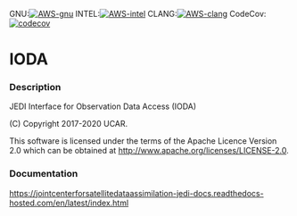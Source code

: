GNU:[![AWS-gnu](https://codebuild.us-east-1.amazonaws.com/badges?uuid=eyJlbmNyeXB0ZWREYXRhIjoianB5bGN4NkkyRFBlcjZCWGRSQityVDIvVVBkZGQvQW9ITnplZzQ4SzJ4cU9iY3lBVkkxQ2NxRkIwNEdnY1pvZnIvWHZzQU9QMis2dnV0M25iU2JmeWhNPSIsIml2UGFyYW1ldGVyU3BlYyI6IlJ5VklGbis4UjhPK1pFUTAiLCJtYXRlcmlhbFNldFNlcmlhbCI6MX0%3D&branch=develop)](https://console.aws.amazon.com/codesuite/codebuild/projects/automated-testing-ioda-gnu/history?region=us-east-1)
INTEL:[![AWS-intel](https://codebuild.us-east-1.amazonaws.com/badges?uuid=eyJlbmNyeXB0ZWREYXRhIjoiZElWZDBVSlhzY1AydnpBZzB5MUxKRFdIdExyYm1WME9MNGxKWE9GMmV1RCtIZEtiTkIweGdOU1RXTmwzRitKWVZqZ00rQ2hqY2dJRStNNDVMU01aK1pZPSIsIml2UGFyYW1ldGVyU3BlYyI6IlBMWmlucEhvTHBHejhmMEkiLCJtYXRlcmlhbFNldFNlcmlhbCI6MX0%3D&branch=develop)](https://console.aws.amazon.com/codesuite/codebuild/projects/automated-testing-ioda-intel/history?region=us-east-1)
CLANG:[![AWS-clang](https://codebuild.us-east-1.amazonaws.com/badges?uuid=eyJlbmNyeXB0ZWREYXRhIjoiZm5QTHR4YkJqMkkyVUl2Y1VlNGhlTWpSSTJFTGZLZVl5YU1wUVJDYlBpVWo2c2R1YWxtS3lEVWFDOENwTTBmbG9vNTZrK1lBbWJ4MmlpZjlLSWlmWlZrPSIsIml2UGFyYW1ldGVyU3BlYyI6IkdOQVhsQVhadDA2SStIRFYiLCJtYXRlcmlhbFNldFNlcmlhbCI6MX0%3D&branch=develop)](https://console.aws.amazon.com/codesuite/codebuild/projects/automated-testing-ioda-clang/history?region=us-east-1)
CodeCov:[![codecov](https://codecov.io/gh/JCSDA/ioda/branch/develop/graph/badge.svg?token=1P4ANHCU7B)](https://codecov.io/gh/JCSDA/ioda)

# IODA

### Description

JEDI Interface for Observation Data Access (IODA)

(C) Copyright 2017-2020 UCAR.

This software is licensed under the terms of the Apache Licence Version 2.0
which can be obtained at http://www.apache.org/licenses/LICENSE-2.0.

### Documentation

https://jointcenterforsatellitedataassimilation-jedi-docs.readthedocs-hosted.com/en/latest/index.html
